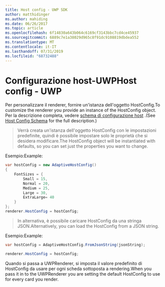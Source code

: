 ```yaml
---
title: Host config - UWP SDK
author: matthidinger
ms.author: mahiding
ms.date: 06/26/2017
ms.topic: article
ms.openlocfilehash: 6f14830a643b064c6169cf3143bbc7cd4ce45937
ms.sourcegitcommit: 6889c7e1a38029d965c8f91dc9108819dbdea552
ms.translationtype: MT
ms.contentlocale: it-IT
ms.lasthandoff: 07/31/2019
ms.locfileid: "68732488"
---
```

# <a name="host-config---uwp"></a><span data-ttu-id="35b73-102">Configurazione host-UWP</span><span class="sxs-lookup"><span data-stu-id="35b73-102">Host config - UWP</span></span>

<span data-ttu-id="35b73-103">Per personalizzare il renderer, fornire un'istanza dell'oggetto HostConfig.</span><span class="sxs-lookup"><span data-stu-id="35b73-103">To customize the renderer you provide an instance of the HostConfig object.</span></span> <span data-ttu-id="35b73-104">Per la descrizione completa, vedere [schema di configurazione host](../../../rendering-cards/host-config.md) .</span><span class="sxs-lookup"><span data-stu-id="35b73-104">(See [Host Config Schema](../../../rendering-cards/host-config.md) for the full description.)</span></span>

> <span data-ttu-id="35b73-105">Verrà creata un'istanza dell'oggetto HostConfig con le impostazioni predefinite, quindi è possibile impostare solo le proprietà che si desidera modificare.</span><span class="sxs-lookup"><span data-stu-id="35b73-105">The HostConfig object will be instantiated with defaults, so you can set just the properties you want to change.</span></span>

<span data-ttu-id="35b73-106">Esempio:</span><span class="sxs-lookup"><span data-stu-id="35b73-106">Example:</span></span>

```csharp
var hostConfig = new AdaptiveHostConfig() 
{
    FontSizes = {
        Small = 15,
        Normal = 20,
        Medium = 25,
        Large = 30,
        ExtraLarge= 40
    }
};
renderer.HostConfig = hostConfig;
```

> <span data-ttu-id="35b73-107">In alternativa, è possibile caricare HostConfig da una stringa JSON.</span><span class="sxs-lookup"><span data-stu-id="35b73-107">Alternatively, you can load the HostConfig from a JSON string.</span></span>

<span data-ttu-id="35b73-108">Esempio:</span><span class="sxs-lookup"><span data-stu-id="35b73-108">Example:</span></span>

```csharp
var hostConfig = AdaptiveHostConfig.FromJsonString(jsonString); 

renderer.HostConfig = hostConfig;
```

<span data-ttu-id="35b73-109">Quando si passa a UWPRenderer, si imposta il valore predefinito di HostConfig da usare per ogni scheda sottoposta a rendering.</span><span class="sxs-lookup"><span data-stu-id="35b73-109">When you pass it in to the UWPRenderer you are setting the default HostConfig to use for every card you render.</span></span>
